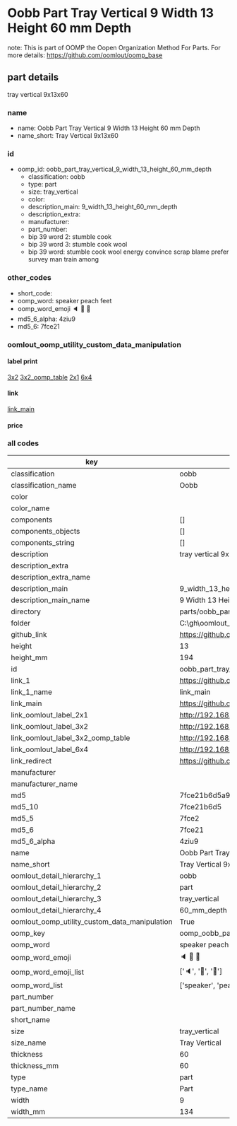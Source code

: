 # Oobb Part Tray Vertical 9 Width 13 Height 60 mm Depth  

note: This is part of OOMP the Oopen Organization Method For Parts. For more details: https://github.com/oomlout/oomp_base

##  part details
  



tray vertical 9x13x60



### name
* name: Oobb Part Tray Vertical 9 Width 13 Height 60 mm Depth
* name_short: Tray Vertical 9x13x60 
### id
* oomp_id: oobb_part_tray_vertical_9_width_13_height_60_mm_depth
  * classification: oobb
  * type: part
  * size: tray_vertical
  * color: 
  * description_main: 9_width_13_height_60_mm_depth
  * description_extra: 
  * manufacturer: 
  * part_number: 
  * bip 39 word 2: stumble cook
  * bip 39 word 3: stumble cook wool
  * bip 39 word: stumble cook wool energy convince scrap blame prefer survey man train among

### other_codes
* short_code: 
* oomp_word: speaker peach feet
* oomp_word_emoji :speaker: :peach: :feet:
* md5_6_alpha: 4ziu9
* md5_6: 7fce21






### oomlout_oomp_utility_custom_data_manipulation
#### label print
[3x2](http://192.168.1.245:1112/?label=oomp%204ziu9)
[3x2_oomp_table](http://192.168.1.108:1112/?label=oomp%204ziu9)
[2x1](http://192.168.1.242:1112/?label=oomp%204ziu9)
[6x4](http://192.168.1.55:1112/?label=oomp%204ziu9)    

#### link

[link_main](https://github.com/oomlout/oomlout_oobb_version_4_generated_parts/tree/main/navigation_oomp/oobb/part/tray_vertical/9_width_13_height_60_mm_depth/part)                              

#### price







### all codes 
| key | value |  
| --- | --- |  
| classification | oobb |  
| classification_name | Oobb |  
| color |  |  
| color_name |  |  
| components | [] |  
| components_objects | [] |  
| components_string | [] |  
| description | tray vertical 9x13x60 |  
| description_extra |  |  
| description_extra_name |  |  
| description_main | 9_width_13_height_60_mm_depth |  
| description_main_name | 9 Width 13 Height 60 mm Depth |  
| directory | parts/oobb_part_tray_vertical_9_width_13_height_60_mm_depth |  
| folder | C:\gh\oomlout_oobb_version_4_generated_parts\parts\oobb_part_tray_vertical_9_width_13_height_60_mm_depth |  
| github_link | https://github.com/oomlout/oomlout_oomp_part_src/tree/main/parts/oobb_part_tray_vertical_9_width_13_height_60_mm_depth |  
| height | 13 |  
| height_mm | 194 |  
| id | oobb_part_tray_vertical_9_width_13_height_60_mm_depth |  
| link_1 | https://github.com/oomlout/oomlout_oobb_version_4_generated_parts/tree/main/navigation_oomp/oobb/part/tray_vertical/9_width_13_height_60_mm_depth/part |  
| link_1_name | link_main |  
| link_main | https://github.com/oomlout/oomlout_oobb_version_4_generated_parts/tree/main/navigation_oomp/oobb/part/tray_vertical/9_width_13_height_60_mm_depth/part |  
| link_oomlout_label_2x1 | http://192.168.1.242:1112/?label=oomp%204ziu9 |  
| link_oomlout_label_3x2 | http://192.168.1.245:1112/?label=oomp%204ziu9 |  
| link_oomlout_label_3x2_oomp_table | http://192.168.1.108:1112/?label=oomp%204ziu9 |  
| link_oomlout_label_6x4 | http://192.168.1.55:1112/?label=oomp%204ziu9 |  
| link_redirect | https://github.com/oomlout/oomlout_oobb_version_4_generated_parts/tree/main/parts/oobb_tray_vertical_09_13_60 |  
| manufacturer |  |  
| manufacturer_name |  |  
| md5 | 7fce21b6d5a9c2e70597c4a1fa8beebd |  
| md5_10 | 7fce21b6d5 |  
| md5_5 | 7fce2 |  
| md5_6 | 7fce21 |  
| md5_6_alpha | 4ziu9 |  
| name | Oobb Part Tray Vertical 9 Width 13 Height 60 mm Depth |  
| name_short | Tray Vertical 9x13x60  |  
| oomlout_detail_hierarchy_1 | oobb |  
| oomlout_detail_hierarchy_2 | part |  
| oomlout_detail_hierarchy_3 | tray_vertical |  
| oomlout_detail_hierarchy_4 | 60_mm_depth |  
| oomlout_oomp_utility_custom_data_manipulation | True |  
| oomp_key | oomp_oobb_part_tray_vertical_9_width_13_height_60_mm_depth |  
| oomp_word | speaker peach feet |  
| oomp_word_emoji | :speaker: :peach: :feet: |  
| oomp_word_emoji_list | [':speaker:', ':peach:', ':feet:'] |  
| oomp_word_list | ['speaker', 'peach', 'feet'] |  
| part_number |  |  
| part_number_name |  |  
| short_name |  |  
| size | tray_vertical |  
| size_name | Tray Vertical |  
| thickness | 60 |  
| thickness_mm | 60 |  
| type | part |  
| type_name | Part |  
| width | 9 |  
| width_mm | 134 |  
